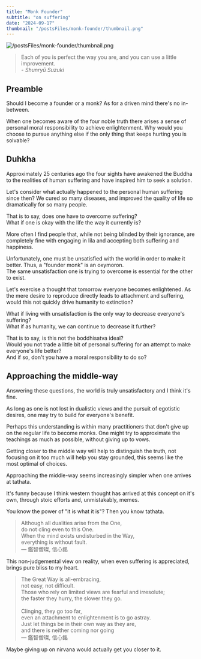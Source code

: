 ```yaml
---
title: "Monk Founder"
subtitle: "on suffering"
date: "2024-09-17"
thumbnail: "/postsFiles/monk-founder/thumbnail.png"
---
```


![/postsFiles/monk-founder/thumbnail.png](/postsFiles/monk-founder/thumbnail.png)


> Each of you is perfect the way you are, and you can use a little improvement. <br> _- Shunryū Suzuki_


## Preamble
Should I become a founder or a monk? As for a driven mind there's no in-between.

When one becomes aware of the four noble truth there arises a sense of personal moral responsibility to achieve enlightenment.
Why would you choose to pursue anything else if the only thing that keeps hurting you is solvable?

## Duhkha
Approximately 25 centuries ago the four sights have awakened the Buddha to the realities of human suffering and have inspired him to seek a solution.

Let's consider what actually happened to the personal human suffering since then? We cured so many diseases, and improved the quality of life so dramatically for so many people.

That is to say, does one have to overcome suffering? <br>
What if one is okay with the life the way it currently is? 

More often I find people that, while not being blinded by their ignorance, are completely fine with engaging in lila and accepting both suffering and happiness.

Unfortunately, one must be unsatisfied with the world in order to make it better.
Thus, a "founder monk" is an oxymoron. <br>
The same unsatisfaction one is trying to overcome is essential for the other to exist.

Let's exercise a thought that tomorrow everyone becomes enlightened. As the mere desire to reproduce directly leads to attachment and suffering, would this not quickly drive humanity to extinction?

What if living with unsatisfaction is the only way to decrease everyone's suffering? <br>
What if as humanity, we can continue to decrease it further?

That is to say, is this not the boddhisatva ideal? <br>
Would you not trade a little bit of personal suffering for an attempt to make everyone's life better? <br>
And if so, don't you have a moral responsibility to do so?

## Approaching the middle-way
Answering these questions, the world is truly unsatisfactory and I think it's fine.

As long as one is not lost in dualistic views and the pursuit of egotistic desires, one may try to build for everyone's benefit.

Perhaps this understanding is within many practitioners that don't give up on the regular life to become monks. One might try to approximate the teachings as much as possible, without giving up to vows.

Getting closer to the middle way will help to distinguish the truth, not focusing on it too much will help you stay grounded, this seems like the most optimal of choices.

Approaching the middle-way seems increasingly simpler when one arrives at tathata.

It's funny because I think western thought has arrived at this concept on it's own, through stoic efforts and, unmistakably, memes.

You know the power of "it is what it is"? Then you know tathata.

> Although all dualities arise from the One, <br>
> do not cling even to this One. <br>
> When the mind exists undisturbed in the Way, <br>
> everything is without fault. <br>
> — 鑑智僧璨, 信心銘

This non-judgemental view on reality, when even suffering is appreciated, brings pure bliss to my heart.

> The Great Way is all-embracing, <br>
> not easy, not difficult. <br>
> Those who rely on limited views are fearful and irresolute; <br>
> the faster they hurry, the slower they go. <br>
> <br>
> Clinging, they go too far, <br>
> even an attachment to enlightenment is to go astray. <br>
> Just let things be in their own way as they are, <br>
> and there is neither coming nor going <br>
> — 鑑智僧璨, 信心銘

Maybe giving up on nirvana would actually get you closer to it.

